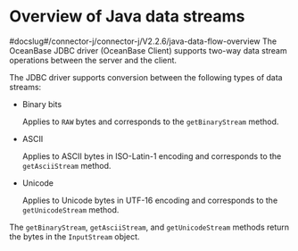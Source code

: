 Overview of Java data streams 
==================================================
#docslug#/connector-j/connector-j/V2.2.6/java-data-flow-overview
The OceanBase JDBC driver (OceanBase Client) supports two-way data stream operations between the server and the client. 

The JDBC driver supports conversion between the following types of data streams:

* Binary bits

  Applies to `RAW` bytes and corresponds to the `getBinaryStream` method.
  




<!-- -->

* ASCII

  Applies to ASCII bytes in ISO-Latin-1 encoding and corresponds to the `getAsciiStream` method.
  




<!-- -->

* Unicode

  Applies to Unicode bytes in UTF-16 encoding and corresponds to the `getUnicodeStream` method.
  




The `getBinaryStream`, `getAsciiStream`, and `getUnicodeStream` methods return the bytes in the `InputStream` object.
